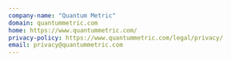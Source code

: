 ```yaml
---
company-name: "Quantum Metric"
domain: quantummetric.com
home: https://www.quantummetric.com/
privacy-policy: https://www.quantummetric.com/legal/privacy/
email: privacy@quantummetric.com
---
```




